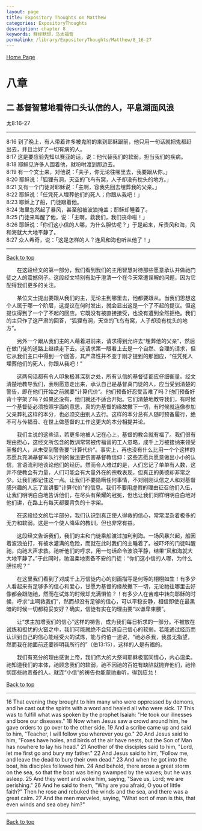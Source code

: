 ```yaml
---
layout: page
title: Expository Thoughts on Matthew
categories: ExpositoryThoughts
description: chapter 8
keywords: 释经默想，马太福音
permalink: /library/ExpositoryThoughts/Matthew/8_16-27
---
```

[ Home Page ]({{site.baseurl}}/index) <br>

<a name="0"></a>
# 八章 

## 二 基督智慧地看待口头认信的人，平息湖面风浪

太8:16-27

***

8:16 到了晚上，有人带着许多被鬼附的来到耶稣跟前，他只用一句话就把鬼都赶出去，并且治好了一切有病的人。<br>
8:17 这是要应验先知以赛亚的话，说：他代替我们的软弱，担当我们的疾病。<br>
8:18 耶稣见许多人围着他，就吩咐渡到那边去。<br>
8:19 有一个文士来，对他说：「夫子，你无论往哪里去，我要跟从你。」<br>
8:20 耶稣说：「狐狸有洞，天空的飞鸟有窝，人子却没有枕头的地方。」<br>
8:21 又有一个门徒对耶稣说：「主啊，容我先回去埋葬我的父亲。」<br>
8:22 耶稣说：「任凭死人埋葬他们的死人；你跟从我吧！」<br>
8:23 耶稣上了船，门徒跟着他。<br>
8:24 海里忽然起了暴风，甚至船被波浪掩盖；耶稣却睡着了。<br>
8:25 门徒来叫醒了他，说：「主啊，救我们，我们丧命啦！」<br>
8:26 耶稣说：「你们这小信的人哪，为什么胆怯呢？」于是起来，斥责风和海，风和海就大大地平静了。<br>
8:27 众人希奇，说：「这是怎样的人？连风和海也听从他了！」<br>

***

[Back to top](#0)

&emsp;&emsp;在这段经文的第一部分，我们看到我们的主用智慧对待那些愿意承认并做祂门徒之人的震撼例子。这段经文特别有助于澄清一个在今天常遭误解的问题，因为它配得我们更多的关注。

&emsp;&emsp;某位文士提出要跟从我们的主，无论主到哪里去，他都要跟从。当我们思想这个人属于哪一个阶层，这提议在何时发出，就会显出这是一个了不起的提议。但这提议得到了一个了不起的回应。它既没有被直接接受，也没有遭到全然拒绝。我们的主只作了这严肃的回答，“狐狸有洞，天空的飞鸟有窝，人子却没有枕头的地方”。

&emsp;&emsp;另外一个跟从我们主的人藉着进前来，请求得到允许去“埋葬他的父亲”，然后在做门徒的道路上继续走下去。这请求第一眼看上去是一个自然、合理的请求，但它从我们主口中得到一个回答，其严肃性并不亚于刚才提到的那回应，“任凭死人埋葬他们的死人，你跟从我吧！”

&emsp;&emsp;这两句话都有令人印象极其深刻之处，所有认信的基督徒都应仔细衡量。经文清楚地教导我们，表明愿意走出来，承认自己是基督真门徒的人，应当受到清楚的警告，即在他们开始之前就要“计算代价”。他们预备好忍受苦难了吗？他们预备好背十字架了吗？如果还没有，他们就还不适合开始。它们清楚地教导我们，有时候一个基督徒必须按照字面的意思，真的为基督的缘故撇下一切，有时候就连像参加父亲葬礼这样的本分，也必须交由别人去行。这样的本分总有人随时预备履行，绝不可与传福音、在世上做基督的工作这更大的本分相提并论。

&emsp;&emsp;我们主说的这些话，若更多地被人记在心上，基督的教会就有福了。我们很有理由担心，这经文所包含的教训常常被传福音的工人忽略，成千上万被接纳来领受圣餐的人，从未受到警告要“计算代价”。事实上，再也没有什么比用一个个这样的志愿兵充满基督军队行列的做法更伤害基督教信仰：这些志愿兵愿意做出小小的认信，言语流利地谈论他们的经历。然而令人难过的是，人们忘记了单单有人数，这并不使教会有力量，人们可能会有大量外在的宗教表现，但真正的美德却非常之少。让我们都记住这一点。让我们不要隐瞒任何事情，不对刚刚认信之人和对基督感兴趣的人忘了宣讲要"计算代价"的信息。我们不要用虚假的理由征召他们入伍，让我们明明白白地告诉他们，在尽头有荣耀的冠冕，但也让我们同样明明白白地对他们讲，在路上有每天都要背负的十字架。

&emsp;&emsp;在这段经文的后半部分，我们认识到真正使人得救的信心，常常混杂着极多的无力和软弱。这是一个使人降卑的教训，但也非常有益。

&emsp;&emsp;这段经文告诉我们，我们的主和门徒乘船渡过加利利海。一场风暴兴起，船因着波浪拍打，有被水灌满的危险，而就在此时我们的主睡着了。被吓坏的门徒叫醒祂，向祂大声求救。祂听他们的呼求，用一句话命令波浪平静，结果“风和海就大大地平静了。”于此同时，祂温柔地责备不安的门徒：“你们这小信的人哪，为什么胆怯呢？”

&emsp;&emsp;在这里我们看到了对成千上万信徒内心的刻画描写是何等的栩栩如生！有多少人看起来有足够多的信心和爱心，甘愿为基督的缘故撇下一切，无论祂往哪里去好像都会跟随祂，然而在试炼的时候却充满惧怕？！有多少人在苦难中转向耶稣的时候，呼求“主啊救我们”，然而却没有足够的信心，可以平稳安静，相信即使在最黑暗的时候一切都稳妥安好？确实，信徒有实在的理由要“以谦卑束腰”。

&emsp;&emsp;让“求主加增我们的信心”这样的祷告，成为我们每日祈求的一部分。不被放在试炼和担忧的火窑之中，我们可能就绝不会知道自己信心的软弱。若能通过经历而认识到自己的信心能经受火的试炼，能与约伯一道说，“祂必杀我，我虽无指望，然而我在祂面前还要辨明我所行的”（伯13:15），这样的人是有福的。

&emsp;&emsp;我们有充分的理由感谢上帝，我们伟大的大祭司耶稣极富同情心，内心温柔。祂知道我们的本体，祂顾念我们的软弱，祂不因祂的百姓有缺陷就抛弃他们，祂怜悯那些祂责备的人。就连“小信”的祷告也能蒙祂垂听，得到应允！

[Back to top](#0)

***

16 That evening they brought to him many who were oppressed by demons, and he cast out the spirits with a word and healed all who were sick. 17 This was to fulfill what was spoken by the prophet Isaiah: "He took our illnesses and bore our diseases." 18 Now when Jesus saw a crowd around him, he gave orders to go over to the other side. 19 And a scribe came up and said to him, "Teacher, I will follow you wherever you go." 20 And Jesus said to him, "Foxes have holes, and birds of the air have nests, but the Son of Man has nowhere to lay his head." 21 Another of the disciples said to him, "Lord, let me first go and bury my father." 22 And Jesus said to him, "Follow me, and leave the dead to bury their own dead." 23 And when he got into the boat, his disciples followed him. 24 And behold, there arose a great storm on the sea, so that the boat was being swamped by the waves; but he was asleep. 25 And they went and woke him, saying, "Save us, Lord; we are perishing." 26 And he said to them, "Why are you afraid, O you of little faith?" Then he rose and rebuked the winds and the sea, and there was a great calm. 27 And the men marveled, saying, "What sort of man is this, that even winds and sea obey him?"

***

[Back to top](#0)
